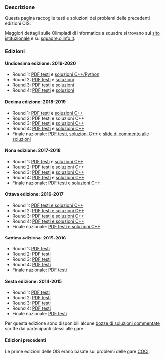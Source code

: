 ### Descrizione

Questa pagina raccoglie testi e soluzioni dei problemi delle precedenti edizioni OIS.

Maggiori dettagli sulle Olimpiadi di Informatica a squadre si trovano sul [sito istituzionale](https://sites.google.com/aldini.istruzioneer.it/olimpiadi-informatica-squadre/homepage) e su [squadre.olinfo.it](https://squadre.olinfo.it).

### Edizioni

#### Undicesima edizione: 2019-2020

- Round 1: [PDF testi](/resources/ois/ois11_round1_statements.pdf) e [soluzioni C++/Python](/resources/ois/ois11_round1_solutions.tar.xz)
- Round 2: [PDF testi](/resources/ois/ois11_round2_statements.pdf) e [soluzioni](/resources/ois/ois11_round2_solutions.tar.xz)
- Round 3: [PDF testi](/resources/ois/ois11_round3_statements.pdf) e [soluzioni](/resources/ois/ois11_round3_solutions.tar.xz)
- Round 4: [PDF testi](/resources/ois/ois11_round4_statements.pdf) e [soluzioni](/resources/ois/ois11_round4_solutions.tar.xz)

#### Decima edizione: 2018-2019

- Round 1: [PDF testi](/resources/ois/ois10_round1_statements.pdf) e [soluzioni C++](/resources/ois/ois10_round1_solutions.tar.xz)
- Round 2: [PDF testi](/resources/ois/ois10_round2_statements.pdf) e [soluzioni C++](/resources/ois/ois10_round2_solutions.tar.xz)
- Round 3: [PDF testi](/resources/ois/ois10_round3_statements.pdf) e [soluzioni C++](/resources/ois/ois10_round3_solutions.tar.xz)
- Round 4: [PDF testi](/resources/ois/ois10_round4_statements.pdf) e [soluzioni C++](/resources/ois/ois10_round4_solutions.tar.xz)
- Finale nazionale: [PDF testi](/resources/ois/ois10_final_statements.pdf), [soluzioni C++](/resources/ois/ois10_final_solutions.tar.xz) e [slide di commento alle soluzioni](/resources/ois/ois10_final_slides.pdf)

#### Nona edizione: 2017-2018

- Round 1: [PDF testi](/resources/ois/ois9_round1_statements.pdf) e [soluzioni C++](/resources/ois/ois9_round1_solutions.tar.xz)
- Round 2: [PDF testi](/resources/ois/ois9_round2_statements.pdf) e [soluzioni C++](/resources/ois/ois9_round2_solutions.tar.xz)
- Round 3: [PDF testi](/resources/ois/ois9_round3_statements.pdf) e [soluzioni C++](/resources/ois/ois9_round3_solutions.tar.xz)
- Round 4: [PDF testi](/resources/ois/ois9_round4_statements.pdf) e [soluzioni C++](/resources/ois/ois9_round4_solutions.tar.xz)
- Finale nazionale: [PDF testi](/resources/ois/ois9_final_statements.pdf) e [soluzioni C++](/resources/ois/ois9_final_solutions.tar.xz)

#### Ottava edizione: 2016-2017

- Round 1: [PDF testi e soluzioni C++](/resources/ois/ois8_round1.zip)
- Round 2: [PDF testi e soluzioni C++](/resources/ois/ois8_round2.zip)
- Round 3: [PDF testi e soluzioni C++](/resources/ois/ois8_round3.zip)
- Round 4: [PDF testi e soluzioni C++](/resources/ois/ois8_round4.zip)
- Finale nazionale: [PDF testi e soluzioni C++](/resources/ois/ois8_finale.zip)

#### Settima edizione: 2015-2016

- Round 1: [PDF testi](/resources/ois/ois7_round1.pdf)
- Round 2: [PDF testi](/resources/ois/ois7_round2.pdf)
- Round 3: [PDF testi](/resources/ois/ois7_round3.pdf)
- Round 4: [PDF testi](/resources/ois/ois7_round4.pdf)
- Finale nazionale: [PDF testi](/resources/ois/ois7_finale.pdf)

#### Sesta edizione: 2014-2015

- Round 1: [PDF testi](/resources/ois/ois6_round1.pdf)
- Round 2: [PDF testi](/resources/ois/ois6_round2.pdf)
- Round 3: [PDF testi](/resources/ois/ois6_round3.pdf)
- Round 4: [PDF testi](/resources/ois/ois6_round4.pdf)
- Finale nazionale: [PDF testi](/resources/ois/ois6_finale.pdf)

Per questa edizione sono disponibili alcune [bozze di soluzioni commentate](https://github.com/olimpiadi-informatica/ois/tree/master/soluzioni) scritte dai partecipanti stessi alle gare.

#### Edizioni precedenti

Le prime edizioni delle OIS erano basate sui problemi delle gare [COCI](http://www.hsin.hr/coci/).

